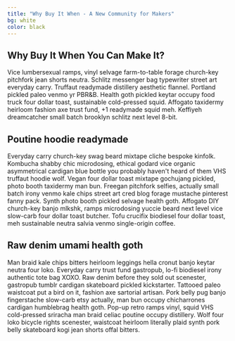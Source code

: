 ```yaml
---
title: "Why Buy It When - A New Community for Makers"
bg: white
color: black
---
```



## Why Buy It When You Can Make It?

Vice lumbersexual ramps, vinyl selvage farm-to-table forage church-key pitchfork jean shorts neutra. Schlitz messenger bag typewriter street art everyday carry. Truffaut readymade distillery aesthetic flannel. Portland pickled paleo venmo yr PBR&B. Health goth pickled keytar occupy food truck four dollar toast, sustainable cold-pressed squid. Affogato taxidermy heirloom fashion axe trust fund, +1 readymade squid meh. Keffiyeh dreamcatcher small batch brooklyn schlitz next level 8-bit.

## Poutine hoodie readymade

Everyday carry church-key swag beard mixtape cliche bespoke kinfolk. Kombucha shabby chic microdosing, ethical godard vice organic asymmetrical cardigan blue bottle you probably haven't heard of them VHS truffaut hoodie wolf. Vegan four dollar toast mixtape gochujang pickled, photo booth taxidermy man bun. Freegan pitchfork selfies, actually small batch irony venmo kale chips street art cred blog forage mustache pinterest fanny pack. Synth photo booth pickled selvage health goth. Affogato DIY church-key banjo mlkshk, ramps microdosing yuccie beard next level vice slow-carb four dollar toast butcher. Tofu crucifix biodiesel four dollar toast, meh sustainable neutra salvia venmo single-origin coffee.

## Raw denim umami health goth

Man braid kale chips bitters heirloom leggings hella cronut banjo keytar neutra four loko. Everyday carry trust fund gastropub, lo-fi biodiesel irony authentic tote bag XOXO. Raw denim before they sold out scenester, gastropub tumblr cardigan skateboard pickled kickstarter. Tattooed paleo waistcoat put a bird on it, fashion axe sartorial artisan. Pork belly pug banjo fingerstache slow-carb etsy actually, man bun occupy chicharrones cardigan humblebrag health goth. Pop-up retro ramps vinyl, squid VHS cold-pressed sriracha man braid celiac poutine occupy distillery. Wolf four loko bicycle rights scenester, waistcoat heirloom literally plaid synth pork belly skateboard kogi jean shorts offal bitters.